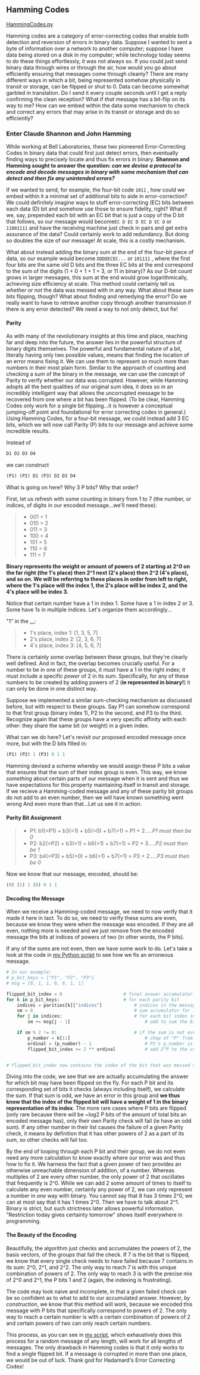 ## Hamming Codes 

[HammingCodes.py]([hamming/HammingCodes.py]([https://github.com/benmeyersUSC/RandomScripts/blob/main/hamming/HammingCodes.py#L61](https://github.com/benmeyersUSC/RandomScripts/tree/main/error_correcting_codes)))

Hamming codes are a category of error-correcting codes that enable both detection and reversion of errors in binary data. Suppose I wanted to sent a byte of information over a network
to another computer; suppose I have data being stored on a disk in my computer; while technology today seems to do these things effortlessly, it was not always so. If you could just send binary data through wires or through the air, how would you go about efficiently ensuring that messages come through cleanly? There are many different ways in which a bit, being represented somehow physically in transit or storage, can be flipped or shut to 0. Data can become somewhat garbled in translation. 
Do I send it every couple seconds until I get a reply confirming
the clean reception? What if *that* message has a bit-flip on its way to me?
How can we embed within the data some mechanism to check and correct any errors that may arise in its transit or storage and do so efficiently?

### Enter Claude Shannon and John Hamming
While working at Bell Laboratories, these two pioneered Error-Correcting Codes in binary data that could first just detect errors, then eventually finding ways to precisely locate and thus fix errors in binary. 
**Shannon and Hamming sought to answer the question: *can we devise a protocol to encode and decode messages in binary with some mechanism that can detect and then fix any unintended errors?***


If we wanted to send, for example, the four-bit code ```1011``` , how could we embed within it a minimal set of additional bits to aide in error-correction? We could definitely imagine ways
to stuff error-correcting (EC) bits between each data (D) bit and somehow use those to ensure fidelity, right? What if we, say, prepended each bit with an EC bit that is just a copy of
the D bit that follows, so our message would become```EC D EC D EC D EC D``` or ```11001111``` and have the receiving machine just check in pairs and get extra assurance of the data? Could certainly work to add redundancy. But doing so doubles the size of our message! At scale, this is a costly
mechanism. 

What about instead adding the binary sum at the end of the four-bit piece of data, so our example would become ```DDDDECEC...``` or ```101111``` , where the first four bits are the same old D bits and the three EC bits at the end correspond to the sum of the digits (1 + 0 + 1 + 1 = 3, or 11 in binary)? As our D-bit count grows in larger messages, this sum at the end would grow logarithmically, achieving size efficiency at scale. This method could certainly tell us *whether or not* the data was messed with in any way. What about these sum bits flipping, though? What about finding and remedying the error?
Do we really want to have to retrieve another copy through another transmission if there is any error detected? We need a way to not only detect, but fix!


#### Parity

As with many of the revolutionary insights at this time and place, reaching far and deep into the future, the answer lies in the powerful structure of binary digits themselves. The powerful and fundamental nature of a bit, literally having only two possible values, means that finding the location of an error means fixing it. We can use them to represent so much more than numbers in their most plain form. 
Similar to the approach of counting and checking a sum of the binary in the message, we can use the concept of Parity to verify whether our data was corrupted. However, while Hamming adopts all the best qualities of our original sum idea, it does so in an incredibly intelligent way that allows the uncorrupted message to be recovered from one where a bit has been flipped. (To be clear, Hamming Codes only work for a single bit flipping...it is however a conceptual jumping-off point and foundational for error correcting codes in general.)
Using Hamming Codes, for a four-bit message, we could instead add 3 EC bits, which we will now call Parity (P) bits to our message and achieve some incredible results. 

Instead of 
```python
D1 D2 D3 D4
```
we can construct 
```python
(P1) (P2) D1 (P3) D2 D3 D4
```

What is going on here? Why 3 P bits? Why that order?

First, let us refresh with some counting in binary from 1 to 7 (the number, or indices, of digits in our encoded message...we'll need these): 
>- 001 = 1
>- 010 = 2
>- 011 = 3
>- 100 = 4
>- 101 = 5
>- 110 = 6
>- 111 = 7

**Binary represents the weight or amount of powers of 2 starting at 2^0 on the far right (the 1's place) then 2^1 next (2's place) then 2^2 (4's place), and so on. We will be referring to these places in order from left to right, where the 1's place will the index 1, the 2's place will be index 2, and the 4's place will be index 3.**


Notice that certain number have a 1 in index 1. Some have a 1 in index 2 or 3. Some have
1s in multiple indices. Let's organize them accordingly...

"1" in the __:
>- 1's place, index 1: [1, 3, 5, 7]
>- 2's place, index 2: [2, 3, 6, 7]
>- 4's place, index 3: [4, 5, 6, 7]


There is certainly some overlap between these groups, but they're clearly well defined. And in fact, the overlap becomes crucially useful. For a number to be in one of these groups, it must have a 1 in the right index; it must include a specific *power* of 2 in its sum. Specifically, for any of these numbers to be created by adding powers of 2 (**ie represented in binary!**) it can only be done in one distinct way. 


Suppose we implemented a similar sum-checking mechanism as discussed before, but with respect to these groups. Say P1 can somehow correspond to that first group (binary index 1), P2 to the second, and P3 to the third. Recognize again that these groups have a very specific affinity with each other: they share the same bit (or weight) in a given index. 

What can we do here? Let's revisit our proposed encoded message once more, 
but with the D bits filled in:

```python
(P1) (P2) 1 (P3) 0 1 1
```

Hamming devised a scheme whereby we would assign these P bits a value that ensures that the sum of their index group is even. This way, we know *something* about certain parts of our message when it is sent and thus we have expectations for this property maintaining itself in transit and storage. If we recieve a Hamming-coded message and any of these parity bit groups do not add to an even number, then we will have known something went wrong And even more than that...Let us see it in action.

#### Parity Bit Assignment
>- P1: b1(=P1) + b3(=1) + b5(=0) + b7(=1) = P1 + 2.....*P1 must then be 0*
>- P2: b2(=P2) + b3(=1) + b6(=1) + b7(=1) = P2 + 3.....*P2 must then be 1*
>- P3: b4(=P3) + b5(=0) + b6(=1) + b7(=1) = P3 + 2.....*P3 must then be 0*

Now we know that our message, encoded, should be:

```python
(0) (1) 1 (0) 0 1 1
```

#### Decoding the Message
When we receive a Hamming-coded message, we need to now verify that it made it here in tact. To do so, we need to verify these sums are even, because we know they were when the message was encoded. If they are all even, nothing more is needed and we just remove from the encoded message the bits at indices of powers of two (in other words, the P bits). 

If any of the sums are not even, then we have some work to do. Let's take a look at the code in [my Python script]([hamming/HammingCodes.py]([https://github.com/benmeyersUSC/RandomScripts/blob/main/hamming/HammingCodes.py#L61](https://github.com/benmeyersUSC/RandomScripts/tree/main/error_correcting_codes))) to see how we fix an erroneous message. 

```python
# In our example:
# p_bit_keys = ["P1", "P2", "P3"]
# msg = [0, 1, 1, 0, 0, 1, 1]

flipped_bit_index = 0                       # final answer accumulator
for k in p_bit_keys:                        # for each parity bit
    indices = parities[k]["indices"]            # indices in the message that a P bit corresponds to (in P1's loop this would be [1, 3, 5, 7]
    sm = 0                                      # sum accumulator for inner loop
    for j in indices:                           # for each bit index in the indices we are checking
        sm += msg[j - 1]                            # add to sum the bit at the given index

    if sm % 2 != 0:                             # if the sum is not even
        p_number = k[1:]                            # chop of "P" from the P bit key (in P1's loop this is literally "P1" without the first character = "1")
        ordinal = (p_number) - 1                    # P1's p_number is 1, which is in index 0 of the message string...P2 in 1, P3 in 3, P4 in 7, P5 in 15...
        flipped_bit_index += 2 ** ordinal           # add 2^P to the current sum


# flipped_bit_index now contains the index of the bit that was messed up in the message we are decoding
```

Diving into the code, we see that we are actually accumulating the answer for which bit may have been flipped on the fly. For each P bit and its corresponding set of bits it checks (always including itself), we calculate the sum. If that sum is odd, we have an error in this group and **we thus know that the index of the flipped bit will have a weight of 1 in the binary representation of its index**. The more rare cases where P bits are flipped (only rare because there will be ~log2 P bits of the amount of total bits an encoded message has), only their own Parity check will fail (ie have an odd sum). If any other number in their list causes the failure of a given Parity check, it means by definition that it has other powers of 2 as a part of its sum, so other checks will fail too. 

By the end of looping through each P bit and their group, we do not even need any more calculation to *know* exactly where our error was and thus how to fix it. We harness the fact that a given power of two provides an otherwise unreachable dimension of addition, of a number. Whereas multiples of 2 are every other number, the only power of 2 that oscillates that frequently is 2^0. While we can add 2 some amount of times to itself to calculate any even number, certainly any power of 2, we can only represent a number in *one* way with binary. You cannot say that 8 has 3 times 2^0, we can at most say that it has 1 times 2^0. Then we have to talk about 2^1. Binary is strict, but such strictness later allows powerful information. "Restriction today gives certainty tomorrow" shows itself everywhere in programming.

#### The Beauty of the Encoding

Beautifully, the algorithm just checks and accumulates the powers of 2, the basis vectors, of the groups that fail the check. If 7 is the bit that is flipped, we know that every single check needs to have failed because 7 contains in its sum: 2^0, 2^1, and 2^2. The only way to reach 7 is with this unique combination of powers of 2. The only way to reach 3 is with the precise mix of 2^0 and 2^1, the P bits 1 and 2 (again, the indexing is frustrating). 

The code may look naive and incomplete, in that a given failed check can be so confident as to what to add to our accumulated answer. However, *by construction*, we know that this method will work, because we encoded this message with P bits that specifically correspond to powers of 2. The only way to reach a certain number is with a certain combination of powers of 2 and certain powers of two can only reach certain numbers.


This process, as you can see in [my script]([hamming/HammingCodes.py]([https://github.com/benmeyersUSC/RandomScripts/blob/main/hamming/HammingCodes.py#L61](https://github.com/benmeyersUSC/RandomScripts/tree/main/error_correcting_codes))), which exhaustively does this process for a random message of any length, will work for all lengths of messages. The only drawback in Hamming codes is that it only works to find a single flipped bit. If a message is corrupted in more than one place, we would be out of luck. Thank god for Hadamard's Error Correcting Codes!

